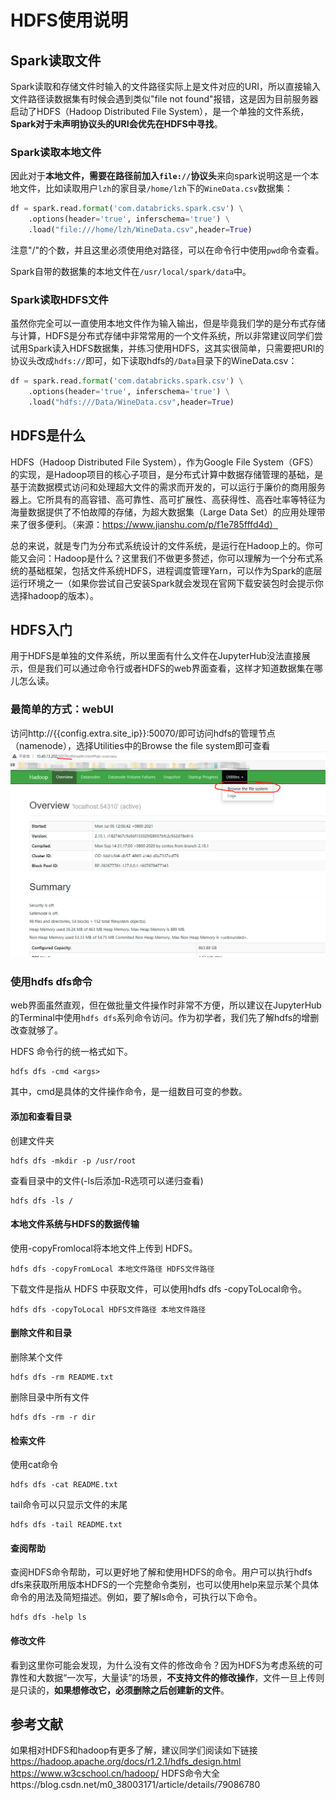 # HDFS使用说明
## Spark读取文件
Spark读取和存储文件时输入的文件路径实际上是文件对应的URI，所以直接输入文件路径读数据集有时候会遇到类似"file not found"报错，这是因为目前服务器启动了HDFS（Hadoop Distributed File System），是一个单独的文件系统，**Spark对于未声明协议头的URI会优先在HDFS中寻找**。

### Spark读取本地文件
因此对于**本地文件，需要在路径前加入`file://`协议头**来向spark说明这是一个本地文件，比如读取用户`lzh`的家目录`/home/lzh`下的`WineData.csv`数据集：
```Python
df = spark.read.format('com.databricks.spark.csv') \
    .options(header='true', inferschema='true') \
    .load("file:///home/lzh/WineData.csv",header=True)
```

注意"/"的个数，并且这里必须使用绝对路径，可以在命令行中使用`pwd`命令查看。

Spark自带的数据集的本地文件在`/usr/local/spark/data`中。

### Spark读取HDFS文件
虽然你完全可以一直使用本地文件作为输入输出，但是毕竟我们学的是分布式存储与计算，HDFS是分布式存储中非常常用的一个文件系统，所以非常建议同学们尝试用Spark读入HDFS数据集，并练习使用HDFS，这其实很简单，只需要把URI的协议头改成`hdfs://`即可，如下读取hdfs的`/Data`目录下的WineData.csv：
```Python
df = spark.read.format('com.databricks.spark.csv') \
    .options(header='true', inferschema='true') \
    .load("hdfs:///Data/WineData.csv",header=True)
```

## HDFS是什么
HDFS（Hadoop Distributed File System），作为Google File System（GFS）的实现，是Hadoop项目的核心子项目，是分布式计算中数据存储管理的基础，是基于流数据模式访问和处理超大文件的需求而开发的，可以运行于廉价的商用服务器上。它所具有的高容错、高可靠性、高可扩展性、高获得性、高吞吐率等特征为海量数据提供了不怕故障的存储，为超大数据集（Large Data Set）的应用处理带来了很多便利。（来源：https://www.jianshu.com/p/f1e785fffd4d）

总的来说，就是专门为分布式系统设计的文件系统，是运行在Hadoop上的。你可能又会问：Hadoop是什么？这里我们不做更多赘述，你可以理解为一个分布式系统的基础框架，包括文件系统HDFS，进程调度管理Yarn，可以作为Spark的底层运行环境之一（如果你尝试自己安装Spark就会发现在官网下载安装包时会提示你选择hadoop的版本）。

## HDFS入门
用于HDFS是单独的文件系统，所以里面有什么文件在JupyterHub没法直接展示，但是我们可以通过命令行或者HDFS的web界面查看，这样才知道数据集在哪儿怎么读。
### 最简单的方式：webUI
访问http://{{config.extra.site_ip}}:50070/即可访问hdfs的管理节点（namenode），选择Utilities中的Browse the file system即可查看
![](../assets/img/hdfs1.png)
### 使用hdfs dfs命令
web界面虽然直观，但在做批量文件操作时非常不方便，所以建议在JupyterHub的Terminal中使用`hdfs dfs`系列命令访问。作为初学者，我们先了解hdfs的增删改查就够了。

HDFS 命令行的统一格式如下。
```
hdfs dfs -cmd <args>
```
其中，cmd是具体的文件操作命令，<args>是一组数目可变的参数。

#### 添加和查看目录
创建文件夹
```
hdfs dfs -mkdir -p /usr/root
```
查看目录中的文件(-ls后添加-R选项可以递归查看)
```
hdfs dfs -ls /
```
#### 本地文件系统与HDFS的数据传输
使用-copyFromlocal将本地文件上传到 HDFS。
```
hdfs dfs -copyFromLocal 本地文件路径 HDFS文件路径 
```
下载文件是指从 HDFS 中获取文件，可以使用hdfs dfs -copyToLocal命令。
```
hdfs dfs -copyToLocal HDFS文件路径 本地文件路径
```
#### 删除文件和目录
删除某个文件
```
hdfs dfs -rm README.txt
```
删除目录中所有文件
```
hdfs dfs -rm -r dir
```
#### 检索文件
使用cat命令
```
hdfs dfs -cat README.txt
```
tail命令可以只显示文件的末尾
```
hdfs dfs -tail README.txt
```
#### 查阅帮助
查阅HDFS命令帮助，可以更好地了解和使用HDFS的命令。用户可以执行hdfs dfs来获取所用版本HDFS的一个完整命令类别，也可以使用help来显示某个具体命令的用法及简短描述。例如，要了解ls命令，可执行以下命令。
```
hdfs dfs -help ls
```
#### 修改文件
看到这里你可能会发现，为什么没有文件的修改命令？因为HDFS为考虑系统的可靠性和大数据“一次写，大量读”的场景，**不支持文件的修改操作**，文件一旦上传则是只读的，**如果想修改它，必须删除之后创建新的文件**。


## 参考文献
如果相对HDFS和hadoop有更多了解，建议同学们阅读如下链接
https://hadoop.apache.org/docs/r1.2.1/hdfs_design.html  
https://www.w3cschool.cn/hadoop/
HDFS命令大全https://blog.csdn.net/m0_38003171/article/details/79086780